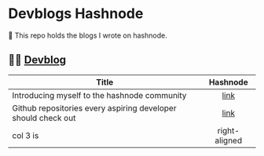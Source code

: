 # Devblogs Hashnode
:blue_book: This repo holds the blogs I wrote on hashnode.
## :man_technologist: [Devblog](https://rutikwankhade.hashnode.dev)

| Title   |      Hashnode      | 
|----------|:-------------:|
| Introducing myself to the hashnode community |  [link](https://rutikwankhade.hashnode.dev/introducing-myself-to-the-hashnode-community-ck7htvc750197nds1nmch8jqy) | 
| Github repositories every aspiring developer should check out |    [link](https://rutikwankhade.hashnode.dev/github-repositories-every-aspiring-developer-should-check-out-ck7k24sxu01otnds1bukx15ip)   |   
| col 3 is | right-aligned |    


